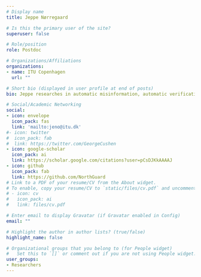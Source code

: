 ```yaml
---
# Display name
title: Jeppe Nørregaard

# Is this the primary user of the site?
superuser: false

# Role/position
role: Postdoc

# Organizations/Affiliations
organizations:
- name: ITU Copenhagen
  url: ""

# Short bio (displayed in user profile at end of posts)
bio: Jeppe researches in automatic misinformation, automatic verification, and machine learning.

# Social/Academic Networking
social:
- icon: envelope
  icon_pack: fas
  link: 'mailto:jeno@itu.dk'
#- icon: twitter
#  icon_pack: fab
#  link: https://twitter.com/GeorgeCushen
- icon: google-scholar
  icon_pack: ai
  link: https://scholar.google.com/citations?user=pCsDJKkAAAAJ
- icon: github
  icon_pack: fab
  link: https://github.com/NorthGuard
# Link to a PDF of your resume/CV from the About widget.
# To enable, copy your resume/CV to `static/files/cv.pdf` and uncomment the lines below.
# - icon: cv
#   icon_pack: ai
#   link: files/cv.pdf

# Enter email to display Gravatar (if Gravatar enabled in Config)
email: ""

# Highlight the author in author lists? (true/false)
highlight_name: false

# Organizational groups that you belong to (for People widget)
#   Set this to `[]` or comment out if you are not using People widget.
user_groups:
- Researchers
---
```


